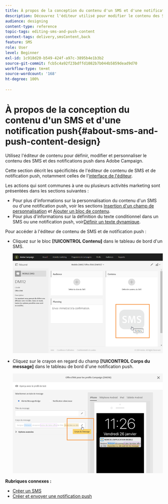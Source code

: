 ```yaml
---
title: À propos de la conception du contenu d'un SMS et d'une notification push
description: Découvrez l'éditeur utilisé pour modifier le contenu des SMS et des notifications push dans Adobe Campaign.
audience: designing
content-type: reference
topic-tags: editing-sms-and-push-content
context-tags: delivery,smsContent,back
feature: SMS
role: User
level: Beginner
exl-id: 1c918d20-b549-424f-a97c-3895b4e1b3b2
source-git-commit: fcb5c4a92f23bdffd1082b7b044b5859dead9d70
workflow-type: tm+mt
source-wordcount: '168'
ht-degree: 100%

---
```


# À propos de la conception du contenu d&#39;un SMS et d&#39;une notification push{#about-sms-and-push-content-design}

Utilisez l&#39;éditeur de contenu pour définir, modifier et personnaliser le contenu des SMS et des notifications push dans Adobe Campaign.

Cette section décrit les spécificités de l&#39;éditeur de contenu de SMS et de notification push, notamment celles de l&#39;[interface de l&#39;éditeur](../../channels/using/sms-and-push-content-editor-interface.md).

Les actions qui sont communes à une ou plusieurs activités marketing sont présentées dans les sections suivantes :

* Pour plus d&#39;informations sur la personnalisation du contenu d&#39;un SMS ou d&#39;une notification push, voir les sections [Insertion d&#39;un champ de personnalisation](../../designing/using/personalization.md#inserting-a-personalization-field) et [Ajouter un bloc de contenu](../../designing/using/personalization.md#adding-a-content-block).
* Pour plus d&#39;informations sur la définition du texte conditionnel dans un SMS ou une notification push, voir[Définir un texte dynamique](../../channels/using/defining-dynamic-text.md).

Pour accéder à l&#39;éditeur de contenu de SMS et de notification push :

* Cliquez sur le bloc **[!UICONTROL Contenu]** dans le tableau de bord d&#39;un SMS.

  ![](assets/des_sms_content.png)

* Cliquez sur le crayon en regard du champ **[!UICONTROL Corps du message]** dans le tableau de bord d&#39;une notification push.

  ![](assets/des_push_body.png)

**Rubriques connexes :**

* [Créer un SMS](../../channels/using/creating-an-sms-message.md)
* [Créer et envoyer une notification push](../../channels/using/preparing-and-sending-a-push-notification.md)
